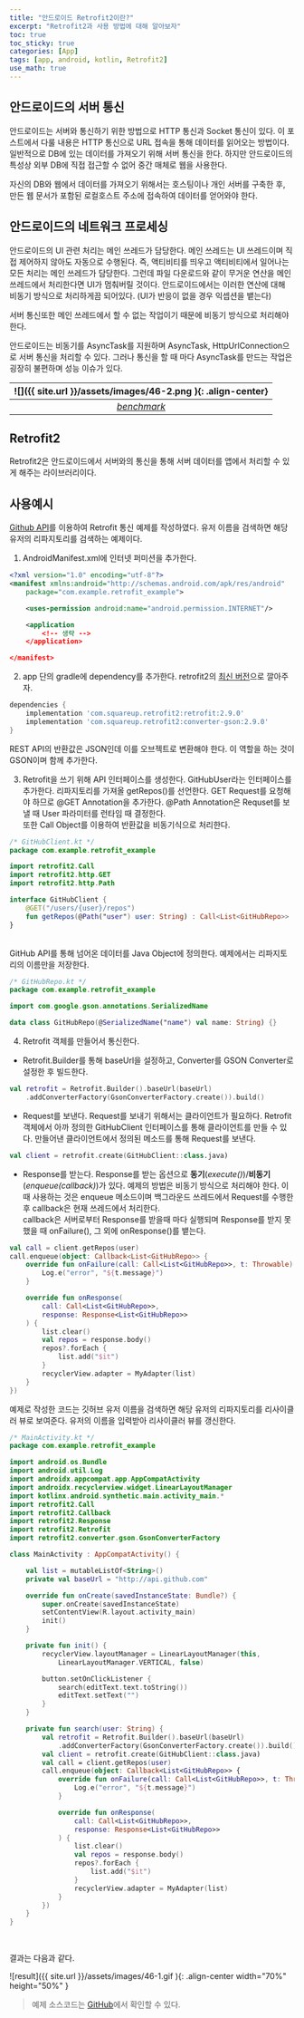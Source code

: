 ```yaml
---
title: "안드로이드 Retrofit2이란?"
excerpt: "Retrofit2과 사용 방법에 대해 알아보자"
toc: true
toc_sticky: true
categories: [App]
tags: [app, android, kotlin, Retrofit2]
use_math: true
---
```


## 안드로이드의 서버 통신
안드로이드는 서버와 통신하기 위한 방법으로 HTTP 통신과 Socket 통신이 있다. 이 포스트에서 다룰 내용은 HTTP 통신으로 URL 접속을 통해 데이터를 읽어오는 방법이다. 일반적으로 DB에 있는 데이터를 가져오기 위해 서버 통신을 한다. 하지만 안드로이드의 특성상 외부 DB에 직접 접근할 수 없어 중간 매체로 웹을 사용한다.  

자신의 DB와 웹에서 데이터를 가져오기 위해서는 호스팅이나 개인 서버를 구축한 후, 만든 웹 문서가 포함된 로컬호스트 주소에 접속하여 데이터를 얻어와야 한다.

## 안드로이드의 네트워크 프로세싱
안드로이드의 UI 관련 처리는 메인 쓰레드가 담당한다. 메인 쓰레드는 UI 쓰레드이며 직접 제어하지 않아도 자동으로 수행된다. 즉, 액티비티를 띄우고 액티비티에서 일어나는 모든 처리는 메인 쓰레드가 담당한다. 그런데 파일 다운로드와 같이 무거운 연산을 메인 쓰레드에서 처리한다면 UI가 멈춰버릴 것이다. 안드로이드에서는 이러한 연산에 대해 비동기 방식으로 처리하게끔 되어있다. (UI가 반응이 없을 경우 익셉션을 뱉는다)  

서버 통신또한 메인 쓰레드에서 할 수 없는 작업이기 때문에 비동기 방식으로 처리해야 한다.

안드로이드는 비동기를 AsyncTask를 지원하며 AsyncTask, HttpUrlConnection으로 서버 통신을 처리할 수 있다. 그러나 통신을 할 때 마다 AsyncTask를 만드는 작업은 굉장히 불편하며 성능 이슈가 있다.

| ![]({{ site.url }}/assets/images/46-2.png ){: .align-center} |
|:--:|
| [*benchmark*](http://instructure.github.io/blog/2013/12/09/volley-vs-retrofit/) |

## Retrofit2
Retrofit2은 안드로이드에서 서버와의 통신을 통해 서버 데이터를 앱에서 처리할 수 있게 해주는 라이브러리이다. 

## 사용예시
[Github API](https://api.github.com/)를 이용하여 Retrofit 통신 예제를 작성하였다. 유저 이름을 검색하면 해당 유저의 리파지토리를 검색하는 예제이다.


1. AndroidManifest.xml에 인터넷 퍼미션을 추가한다.

```xml
<?xml version="1.0" encoding="utf-8"?>
<manifest xmlns:android="http://schemas.android.com/apk/res/android"
    package="com.example.retrofit_example">

    <uses-permission android:name="android.permission.INTERNET"/>

    <application
        <!-- 생략 -->
    </application>

</manifest>
```

2. app 단의 gradle에 dependency를 추가한다. retrofit2의 [최신 버전](https://github.com/square/retrofit/releases)으로 깔아주자.  

```gradle
dependencies {
    implementation 'com.squareup.retrofit2:retrofit:2.9.0'
    implementation 'com.squareup.retrofit2:converter-gson:2.9.0'
}
```

REST API의 반환값은 JSON인데 이를 오브젝트로 변환해야 한다. 이 역할을 하는 것이 GSON이며 함께 추가한다.

3. Retrofit을 쓰기 위해 API 인터페이스를 생성한다.
GitHubUser라는 인터페이스를 추가한다. 리파지토리를 가져올 getRepos()를 선언한다. GET Request를 요청해야 하므로 @GET Annotation을 추가한다. @Path Annotation은 Requset를 보낼 때 User 파라미터를 런타임 때 결정한다.  
또한 Call Object를 이용하여 반환값을 비동기식으로 처리한다.


```kotlin
/* GitHubClient.kt */
package com.example.retrofit_example

import retrofit2.Call
import retrofit2.http.GET
import retrofit2.http.Path

interface GitHubClient {
    @GET("/users/{user}/repos")
    fun getRepos(@Path("user") user: String) : Call<List<GitHubRepo>>
}
```

<br>
GitHub API를 통해 넘어온 데이터를 Java Object에 정의한다. 예제에서는 리파지토리의 이름만을 저장한다.

```kotlin
/* GitHubRepo.kt */
package com.example.retrofit_example

import com.google.gson.annotations.SerializedName

data class GitHubRepo(@SerializedName("name") val name: String) {}
```

4. Retrofit 객체를 만들어서 통신한다.
- Retrofit.Builder를 통해 baseUrl을 설정하고, Converter를 GSON Converter로 설정한 후 빌드한다.

```kotlin
val retrofit = Retrofit.Builder().baseUrl(baseUrl)
    .addConverterFactory(GsonConverterFactory.create()).build()
```

- Request를 보낸다.
Request를 보내기 위해서는 클라이언트가 필요하다. Retrofit 객체에서 아까 정의한 GitHubClient 인터페이스를 통해 클라이언트를 만들 수 있다. 만들어낸 클라이언트에서 정의된 메소드를 통해 Request를 보낸다.

```kotlin
val client = retrofit.create(GitHubClient::class.java)
```

- Response를 받는다.
Response를 받는 옵션으로 **동기**(*execute()*)/**비동기**(*enqueue(callback)*)가 있다. 예제의 방법은 비동기 방식으로 처리해야 한다. 이 때 사용하는 것은 enqueue 메소드이며 백그라운드 쓰레드에서 Request를 수행한 후 callback은 현재 쓰레드에서 처리한다.  
callback은 서버로부터 Response를 받을때 마다 실행되며 Response를 받지 못했을 때 onFailure(), 그 외에 onResponse()를 뱉는다.  

```kotlin
val call = client.getRepos(user)
call.enqueue(object: Callback<List<GitHubRepo>> {
    override fun onFailure(call: Call<List<GitHubRepo>>, t: Throwable) {
        Log.e("error", "${t.message}")
    }

    override fun onResponse(
        call: Call<List<GitHubRepo>>,
        response: Response<List<GitHubRepo>>
    ) {
        list.clear()
        val repos = response.body()
        repos?.forEach {
            list.add("$it")
        }
        recyclerView.adapter = MyAdapter(list)
    }
})
```

예제로 작성한 코드는 깃허브 유저 이름을 검색하면 해당 유저의 리파지토리를 리사이클러 뷰로 보여준다. 유저의 이름을 입력받아 리사이클러 뷰를 갱신한다.

```kotlin
/* MainActivity.kt */
package com.example.retrofit_example

import android.os.Bundle
import android.util.Log
import androidx.appcompat.app.AppCompatActivity
import androidx.recyclerview.widget.LinearLayoutManager
import kotlinx.android.synthetic.main.activity_main.*
import retrofit2.Call
import retrofit2.Callback
import retrofit2.Response
import retrofit2.Retrofit
import retrofit2.converter.gson.GsonConverterFactory

class MainActivity : AppCompatActivity() {

    val list = mutableListOf<String>()
    private val baseUrl = "http://api.github.com"

    override fun onCreate(savedInstanceState: Bundle?) {
        super.onCreate(savedInstanceState)
        setContentView(R.layout.activity_main)
        init()
    }

    private fun init() {
        recyclerView.layoutManager = LinearLayoutManager(this,
            LinearLayoutManager.VERTICAL, false)

        button.setOnClickListener {
            search(editText.text.toString())
            editText.setText("")
        }
    }

    private fun search(user: String) {
        val retrofit = Retrofit.Builder().baseUrl(baseUrl)
            .addConverterFactory(GsonConverterFactory.create()).build()
        val client = retrofit.create(GitHubClient::class.java)
        val call = client.getRepos(user)
        call.enqueue(object: Callback<List<GitHubRepo>> {
            override fun onFailure(call: Call<List<GitHubRepo>>, t: Throwable) {
                Log.e("error", "${t.message}")
            }

            override fun onResponse(
                call: Call<List<GitHubRepo>>,
                response: Response<List<GitHubRepo>>
            ) {
                list.clear()
                val repos = response.body()
                repos?.forEach {
                    list.add("$it")
                }
                recyclerView.adapter = MyAdapter(list)
            }
        })
    }
}
```

<br>

결과는 다음과 같다.

![result]({{ site.url }}/assets/images/46-1.gif ){: .align-center width="70%" height="50%" }

>예제 소스코드는 [GitHub](https://github.com/sys09270883/retrofit-example)에서 확인할 수 있다.


<br>